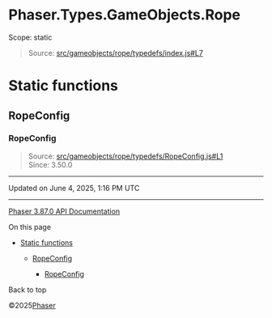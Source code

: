 # Phaser.Types.GameObjects.Rope

Scope:
static

> Source: [src/gameobjects/rope/typedefs/index.js#L7](https://github.com/phaserjs/phaser/blob/v3.87.0/src/gameobjects/rope/typedefs/index.js#L7)

# Static functions

## RopeConfig

### RopeConfig

> Source: [src/gameobjects/rope/typedefs/RopeConfig.js#L1](https://github.com/phaserjs/phaser/blob/v3.87.0/src/gameobjects/rope/typedefs/RopeConfig.js#L1)  
> Since: 3.50.0

---

Updated on June 4, 2025, 1:16 PM UTC

---

[Phaser 3.87.0 API Documentation](../../index.md)

On this page

* [Static functions](#static-functions)

  + [RopeConfig](#ropeconfig)

    - [RopeConfig](#ropeconfig-1)

Back to top

©2025[Phaser](https://docs.phaser.io)